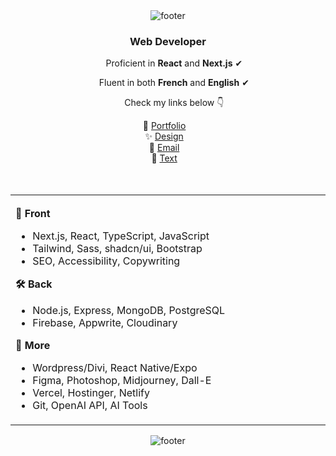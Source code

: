 <div align="center">
  <img src="https://i.postimg.cc/bNkGkw2H/pixel-link.gif" alt="footer">
</div>

<div align="center">
  <h3>Web Developer</h3>
  <p>&nbsp;&nbsp;&nbsp;&nbsp;&nbsp;Proficient in <strong>React</strong> and <strong>Next.js</strong> ✔</p>
  <p>&nbsp;&nbsp;&nbsp;&nbsp;&nbsp;Fluent in both <strong>French</strong> and <strong>English</strong> ✔</p>
  <p>&nbsp;&nbsp;&nbsp;&nbsp;&nbsp;Check my links below 👇</p>
  📌 <a href="https://devfrank.vercel.app">Portfolio</a>&nbsp;&nbsp;&nbsp;<br />
  ✨ <a href="https://drive.google.com/drive/folders/1_jEA6j9e31_xdi-JC7eDePDzfVrCYlEe">Design</a>&nbsp;&nbsp;&nbsp;<br />
  📧 <a href="mailto:franck.vukelic@gmail.com">Email</a>&nbsp;&nbsp;&nbsp;<br />
  💬 <a href="https://api.whatsapp.com/send?phone=33779134587">Text</a>&nbsp;&nbsp;&nbsp;<br/>
  
</div><br /><br />

<table>
  <td>
    <img src="https://i.postimg.cc/13R9Xm0z/transparent.png" style="width: 600px; height:1px" />
    <p><strong>🎨 Front</strong></p>
    <ul>
      <li>Next.js, React, TypeScript, JavaScript</li>
      <li>Tailwind, Sass, shadcn/ui, Bootstrap</li>
      <li>SEO, Accessibility, Copywriting</li>
    </ul>
    <p><strong>🛠 Back</strong></p>
    <ul>
      <li>Node.js, Express, MongoDB, PostgreSQL</li>
      <li>Firebase, Appwrite, Cloudinary</li>
    </ul>
    <p><strong>📁 More</strong></p>
    <ul>
      <li>Wordpress/Divi, React Native/Expo</li>
      <li>Figma, Photoshop, Midjourney, Dall-E</li>
      <li>Vercel, Hostinger, Netlify</li>
      <li>Git, OpenAI API, AI Tools</li>
    </ul>
    <img src="https://i.postimg.cc/13R9Xm0z/transparent.png" style="width: 600px; height:1px" />
  </td>
  <td>
    <img src="https://i.postimg.cc/c4MqwFYr/gokudev.png" />
  </td>
</table>

<div align="center">
  <img src="https://i.postimg.cc/zGkV227y/pixel-samus.gif" alt="footer">
</div>
